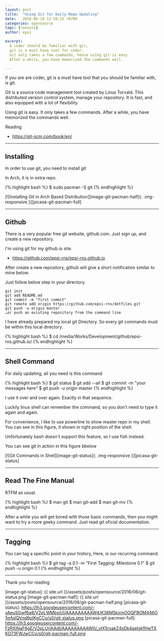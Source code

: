```yaml
---
layout: post
title:  "Using Git for Daily Repo Updating"
date:   2016-06-19 12:56:15 +0700
categories: opensource
tags: [console]
author: epsi

excerpt:
  A coder should be familiar with git, 
  git is a must have tool for coder.
  Git only takes a few commands, hence using git is easy
  After a while, you have memorized the commands well.

---
```


If you are are coder, 
git is a must have tool that you should be familiar with, is git.

Git is a source code management tool created by Linus Torvald.
This distributed version control system, manage your repository.
It is fast, and also equipped with a lot of flexibility. 

Using git is easy. 
It only takes a few commands.
After a while, you have memorized the commands well.

Reading

* <https://git-scm.com/book/en/>

-- -- --

## Installing

In order to use git, you need to install git

In Arch, it is in extra repo.

{% highlight bash %}
 $ sudo pacman -S git
{% endhighlight %}

[![Installing Git in Arch Based Distribution][image-git-pacman-half]{: .img-responsive }][picasa-git-pacman-full]

-- -- --

## Github

There is a very popular free git website, github.com.
Just sign up, and create a new repository.

I'm using git for my github.io site.

* <https://github.com/epsi-rns/epsi-rns.github.io>

After create a new repository,
github will give a short notification similar to mine below.

Just follow below step in your directory.

	git init
	git add README.md
	git commit -m "first commit"
	git remote add origin https://github.com/epsi-rns/dotfiles.git
	git push -u origin master
	…or push an existing repository from the command line

I have already prepared my local git Directory.
So every git commands must be within this local directory.

{% highlight bash %}
 $ cd /media/Works/Development/github/epsi-rns.github.io/
{% endhighlight %}

-- -- --

## Shell Command

For daily updating, all you need is this command

{% highlight bash %}
 $ git status
 $ git add --all
 $ git commit -m "your messages here"
 $ git push -u origin master
{% endhighlight %}

I use it over and over again.
Exactly in that sequence.

Luckily linux shell can remember the command,
so you don't need to type it again and again.

For convenience, 
I like to use powerline to show master repo in my shell.
You can see in this figure, it shown in right position of the shell.

Unfortunately bash doesn't support this feature,
so I use fish instead.

You can see git in action in this figure bbelow

[![Git Commands in Shell][image-git-status]{: .img-responsive }][picasa-git-status]

-- -- --

## Read The Fine Manual

RTFM as usual.

{% highlight bash %}
 $ man git
 $ man git-add
 $ man git-mv
{% endhighlight %}

After a while you will get bored with those basic commands,
then you might want to try a more geeky command.
Just read git oficial documentation.

-- -- --

## Tagging

You can tag a specific point in your history,
Here, is our recurring command.

{% highlight bash %}
 $ git tag -a 0.1 -m "First Tagging: Milestone 0.1"
 $ git push -u origin 0.1
{% endhighlight %}

-- -- --

Thank you for reading




[//]: <> ( -- -- -- links below -- -- -- )

[image-git-status]: {{ site.url }}/assets/posts/opensource/2016/06/git-status.png
[image-git-pacman-half]: {{ site.url }}/assets/posts/opensource/2016/06/git-pacman-half.png
[picasa-git-status]: https://lh3.googleusercontent.com/-yAeuSGwf6a8/V2pLWMbsjUI/AAAAAAAAAW4/K36MSkxmOOQFBOM446O1mfplQVnd6plKgCCo/s0/git-status.png
[picasa-git-pacman-full]: https://lh3.googleusercontent.com/-FzRXiNaF6gE/V2pLUrlAAdI/AAAAAAAAAW0/_yIX5rsakZ4sDk4aeIgkfHwTXKD73FWJwCCo/s0/git-pacman-full.png
